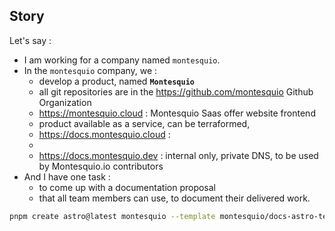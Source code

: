 ## Story

Let's say : 
* I am working for a company named `montesquio`.
* In the `montesquio` company, we : 
  * develop a product, named **`Montesquio`**
  * all git repositories are in the https://github.com/montesquio Github Organization
  * https://montesquio.cloud : Montesquio Saas offer website frontend
  * product available as a service, can be terraformed, 
  * https://docs.montesquio.cloud : 
  * 
  * https://docs.montesquio.dev : internal only, private DNS, to be used by Montesquio.io contributors
* And I have one task : 
  * to come up with a documentation proposal
  * that all team members can use, to document their delivered work.




```bash
pnpm create astro@latest montesquio --template montesquio/docs-astro-template#v2.4.2
```